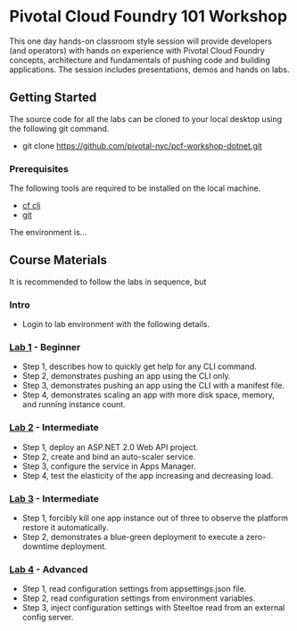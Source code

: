 # Pivotal Cloud Foundry 101 Workshop

This one day hands-on classroom style session will provide developers (and operators) with hands on experience with Pivotal Cloud Foundry concepts, architecture and fundamentals of pushing code and building applications. The session includes presentations, demos and hands on labs.

## Getting Started

The source code for all the labs can be cloned to your local desktop using the following git command.

* git clone https://github.com/pivotal-nyc/pcf-workshop-dotnet.git

### Prerequisites

The following tools are required to be installed on the local machine. 

* [cf cli](https://github.com/cloudfoundry/cli#downloads)
* [git](https://git-scm.com/downloads)

The environment is...

## Course Materials

It is recommended to follow the labs in sequence, but 

### Intro

* Login to lab environment with the following details.

### [Lab 1](https://github.com/pivotal-nyc/pcf-workshop-dotnet/tree/master/labs/pcf-workshop-dotnet-core-lab01) - Beginner

* Step 1, describes how to quickly get help for any CLI command.
* Step 2, demonstrates pushing an app using the CLI only.
* Step 3, demonstrates pushing an app using the CLI with a manifest file.
* Step 4, demonstrates scaling an app with more disk space, memory, and running instance count.

### [Lab 2](https://github.com/pivotal-nyc/pcf-workshop-dotnet/tree/master/labs/pcf-workshop-dotnet-core-lab02-api) - Intermediate

* Step 1, deploy an ASP.NET 2.0 Web API project.
* Step 2, create and bind an auto-scaler service.
* Step 3, configure the service in Apps Manager.
* Step 4, test the elasticity of the app increasing and decreasing load.

### [Lab 3](https://github.com/pivotal-nyc/pcf-workshop-dotnet/tree/master/labs/pcf-workshop-dotnet-core-lab03) - Intermediate

* Step 1, forcibly kill one app instance out of three to observe the platform restore it automatically.
* Step 2, demonstrates a blue-green deployment to execute a zero-downtime deployment.

### [Lab 4](https://github.com/pivotal-nyc/pcf-workshop-dotnet/tree/master/labs/pcf-workshop-dotnet-core-lab04-before) - Advanced

* Step 1, read configuration settings from appsettings.json file.
* Step 2, read configuration settings from environment variables.
* Step 3, inject configuration settings with Steeltoe read from an external config server.
